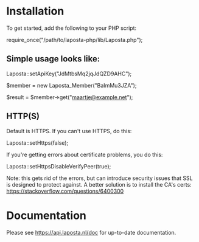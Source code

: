# Installation

To get started, add the following to your PHP script:

require_once("/path/to/laposta-php/lib/Laposta.php");

## Simple usage looks like:

Laposta::setApiKey("JdMtbsMq2jqJdQZD9AHC");

$member = new Laposta_Member("BaImMu3JZA");

$result = $member->get("maartje@example.net");

## HTTP(S)

Default is HTTPS. If you can't use HTTPS, do this:

Laposta::setHttps(false);

If you're getting errors about certificate problems, you do this:

Laposta::setHttpsDisableVerifyPeer(true);

Note: this gets rid of the errors, but can introduce security issues that SSL is designed to protect against. A better solution is to install the CA's certs: https://stackoverflow.com/questions/6400300

# Documentation

Please see https://api.laposta.nl/doc for up-to-date documentation.
